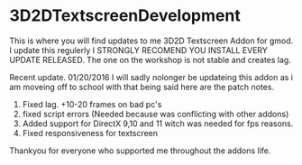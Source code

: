 # 3D2DTextscreenDevelopment
This is where you will find updates to me 3D2D Textscreen Addon for gmod.
I update this regulerly
I STRONGLY RECOMEND YOU INSTALL EVERY UPDATE RELEASED. The one on the workshop is not stable and creates lag.


Recent update.
01/20/2016
I will sadly nolonger be updateing this addon as i am moveing off to school
with that being said here are the patch notes.
1. Fixed lag. +10-20 frames on bad pc's
2. fixed script errors (Needed because was conflicting with other addons)
3. Added support for DirectX 9,10 and 11 witch was needed for fps reasons.
4. Fixed responsiveness for textscreen

Thankyou for everyone who supported me throughout the addons life.
